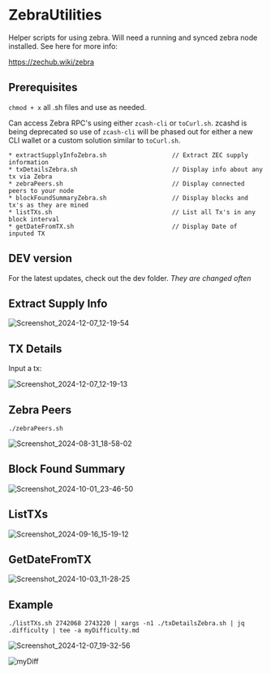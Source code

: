 # ZebraUtilities
Helper scripts for using zebra. Will need a running and synced zebra node installed. See here for more info:

https://zechub.wiki/zebra

## Prerequisites

`chmod + x` all .sh files and use as needed.

Can access Zebra RPC's using either `zcash-cli` or `toCurl.sh`. zcashd is being deprecated so use of `zcash-cli` will be phased out for either a new CLI wallet or a custom solution similar to `toCurl.sh`.
```
* extractSupplyInfoZebra.sh                  // Extract ZEC supply information
* txDetailsZebra.sh                          // Display info about any tx via Zebra
* zebraPeers.sh                              // Display connected peers to your node
* blockFoundSummaryZebra.sh                  // Display blocks and tx's as they are mined
* listTXs.sh                                 // List all Tx's in any block interval
* getDateFromTX.sh                           // Display Date of inputed TX
```

## DEV version

For the latest updates, check out the dev folder. *They are changed often*

## Extract Supply Info
![Screenshot_2024-12-07_12-19-54](https://github.com/user-attachments/assets/be631f5e-ad06-4f40-be81-b339be9bb917)




## TX Details
Input a tx:

![Screenshot_2024-12-07_12-19-13](https://github.com/user-attachments/assets/a5f32a28-b704-4610-b998-26f264dbdc8e)



## Zebra Peers
`./zebraPeers.sh`

![Screenshot_2024-08-31_18-58-02](https://github.com/user-attachments/assets/517e0515-f137-4505-9482-d47e61e6a4ec)

## Block Found Summary

![Screenshot_2024-10-01_23-46-50](https://github.com/user-attachments/assets/a8b96a1a-2448-48e6-aff5-02bb602970ad)


## ListTXs

![Screenshot_2024-09-16_15-19-12](https://github.com/user-attachments/assets/b488d501-c6da-4bd9-ab25-63d2789e2aaa)

## GetDateFromTX

![Screenshot_2024-10-03_11-28-25](https://github.com/user-attachments/assets/bce305b0-a374-424c-8e31-45c0298f5095)

## Example

`./listTXs.sh 2742068 2743220 | xargs -n1 ./txDetailsZebra.sh | jq .difficulty | tee -a myDifficulty.md`

![Screenshot_2024-12-07_19-32-56](https://github.com/user-attachments/assets/d76e5a20-5687-4c8f-a326-8983b021d712)


![myDiff](https://github.com/user-attachments/assets/f0552524-9020-4750-949e-ace9e81f934a)




